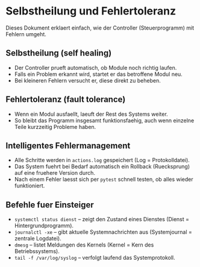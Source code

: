 # Selbstheilung und Fehlertoleranz

Dieses Dokument erklaert einfach, wie der Controller (Steuerprogramm) mit Fehlern umgeht.

## Selbstheilung (self healing)
- Der Controller prueft automatisch, ob Module noch richtig laufen.
- Falls ein Problem erkannt wird, startet er das betroffene Modul neu.
- Bei kleineren Fehlern versucht er, diese direkt zu beheben.

## Fehlertoleranz (fault tolerance)
- Wenn ein Modul ausfaellt, laeuft der Rest des Systems weiter.
- So bleibt das Programm insgesamt funktionsfaehig, auch wenn einzelne Teile kurzzeitig Probleme haben.

## Intelligentes Fehlermanagement
- Alle Schritte werden in `actions.log` gespeichert (Log = Protokolldatei).
- Das System fuehrt bei Bedarf automatisch ein Rollback (Ruecksprung) auf eine fruehere Version durch.
- Nach einem Fehler laesst sich per `pytest` schnell testen, ob alles wieder funktioniert.

## Befehle fuer Einsteiger
- `systemctl status dienst` – zeigt den Zustand eines Dienstes (Dienst = Hintergrundprogramm).
- `journalctl -xe` – gibt aktuelle Systemnachrichten aus (Systemjournal = zentrale Logdatei).
- `dmesg` – listet Meldungen des Kernels (Kernel = Kern des Betriebssystems).
- `tail -f /var/log/syslog` – verfolgt laufend das Systemprotokoll.
